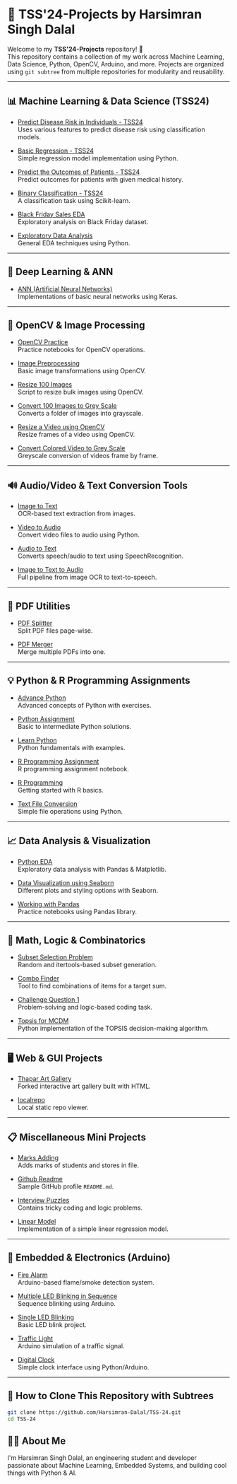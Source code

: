 # 🧠 TSS'24-Projects by Harsimran Singh Dalal

Welcome to my **TSS'24-Projects** repository! 🚀  
This repository contains a collection of my work across Machine Learning, Data Science, Python, OpenCV, Arduino, and more. Projects are organized using `git subtree` from multiple repositories for modularity and reusability.

---

## 📊 Machine Learning & Data Science (TSS24)

- [Predict Disease Risk in Individuals - TSS24](https://github.com/Harsimran-Dalal/Predict-Disease-risk-in-individuals-TSS24)  
  Uses various features to predict disease risk using classification models.

- [Basic Regression - TSS24](https://github.com/Harsimran-Dalal/TSS-24/tree/main/Basic-Regression-TSS24)  
  Simple regression model implementation using Python.

- [Predict the Outcomes of Patients - TSS24](https://github.com/Harsimran-Dalal/TSS-24/tree/main/Predict-the-outcomes-of-patients-with-the-disease-TSS24)  
  Predict outcomes for patients with given medical history.

- [Binary Classification - TSS24](https://github.com/Harsimran-Dalal/TSS-24/tree/main/Binary_Classification-TSS24)  
  A classification task using Scikit-learn.

- [Black Friday Sales EDA](https://github.com/Harsimran-Dalal/TSS-24/tree/main/Black-Friday-Sales-EDA)  
  Exploratory analysis on Black Friday dataset.

- [Exploratory Data Analysis](https://github.com/Harsimran-Dalal/TSS-24/tree/main/Exploratory-Data-Analysis)  
  General EDA techniques using Python.

---

## 🧠 Deep Learning & ANN

- [ANN (Artificial Neural Networks)](https://github.com/Harsimran-Dalal/TSS-24/tree/main/ANN)  
  Implementations of basic neural networks using Keras.

---

## 🎥 OpenCV & Image Processing

- [OpenCV Practice](https://github.com/Harsimran-Dalal/OpenCV_Practice)  
  Practice notebooks for OpenCV operations.

- [Image Preprocessing](https://github.com/Harsimran-Dalal/TSS-24/tree/main/Image-Preprocessing)  
  Basic image transformations using OpenCV.

- [Resize 100 Images](https://github.com/Harsimran-Dalal/Resize-the-100-Images)  
  Script to resize bulk images using OpenCV.

- [Convert 100 Images to Grey Scale](https://github.com/Harsimran-Dalal/TSS-24/tree/main/Convert-100-images-to-Grey-Scale)  
  Converts a folder of images into grayscale.

- [Resize a Video using OpenCV](https://github.com/Harsimran-Dalal/Resize-a-video-using-OpenCV)  
  Resize frames of a video using OpenCV.

- [Convert Colored Video to Grey Scale](https://github.com/Harsimran-Dalal/TSS-24/tree/main/Convert-Colored-Video-to-Grey-Scale)  
  Greyscale conversion of videos frame by frame.

---

## 🔊 Audio/Video & Text Conversion Tools

- [Image to Text](https://github.com/Harsimran-Dalal/TSS-24/tree/main/Image-To-Text)  
  OCR-based text extraction from images.

- [Video to Audio](https://github.com/Harsimran-Dalal/Video-To-Audio)  
  Convert video files to audio using Python.

- [Audio to Text](https://github.com/Harsimran-Dalal/TSS-24/tree/main/Audio-to-Text)  
  Converts speech/audio to text using SpeechRecognition.

- [Image to Text to Audio](https://github.com/Harsimran-Dalal/Image-to-text-to-audio)  
  Full pipeline from image OCR to text-to-speech.

---

## 📄 PDF Utilities

- [PDF Splitter](https://github.com/Harsimran-Dalal/PDF-Splitter)  
  Split PDF files page-wise.

- [PDF Merger](https://github.com/Harsimran-Dalal/PDF-Merger)  
  Merge multiple PDFs into one.

---

## 💡 Python & R Programming Assignments

- [Advance Python](https://github.com/Harsimran-Dalal/TSS-24/tree/main/Advance-Python)  
  Advanced concepts of Python with exercises.

- [Python Assignment](https://github.com/Harsimran-Dalal/Python-Assignment)  
  Basic to intermediate Python solutions.

- [Learn Python](https://github.com/Harsimran-Dalal/Learn-Python)  
  Python fundamentals with examples.

- [R Programming Assignment](https://github.com/Harsimran-Dalal/R-Programming-Assignment)  
  R programming assignment notebook.

- [R Programming](https://github.com/Harsimran-Dalal/R-Programming)  
  Getting started with R basics.

- [Text File Conversion](https://github.com/Harsimran-Dalal/Text-File-Conversion)  
  Simple file operations using Python.

---

## 📈 Data Analysis & Visualization

- [Python EDA](https://github.com/Harsimran-Dalal/PythonEDA)  
  Exploratory data analysis with Pandas & Matplotlib.

- [Data Visualization using Seaborn](https://github.com/Harsimran-Dalal/TSS-24/tree/main/Data-Visualization-using-seaborn)  
  Different plots and styling options with Seaborn.

- [Working with Pandas](https://github.com/Harsimran-Dalal/Working-with-Pandas)  
  Practice notebooks using Pandas library.

---

## 🔢 Math, Logic & Combinatorics

- [Subset Selection Problem](https://github.com/Harsimran-Dalal/Subset-Selection-Problem)  
  Random and itertools-based subset generation.

- [Combo Finder](https://github.com/Harsimran-Dalal/TSS-24/tree/main/ComboFinder)  
  Tool to find combinations of items for a target sum.

- [Challenge Question 1](https://github.com/Harsimran-Dalal/TSS-24/tree/main/Challenge-Question-1)  
  Problem-solving and logic-based coding task.

- [Topsis for MCDM](https://github.com/Harsimran-Dalal/Topsis-for-Multi-criteria-Decision-making-MCDM)  
  Python implementation of the TOPSIS decision-making algorithm.

---

## 🖥️ Web & GUI Projects

- [Thapar Art Gallery](https://github.com/Harsimran-Dalal/Thapar-Art-Gallery)  
  Forked interactive art gallery built with HTML.

- [localrepo](https://github.com/Harsimran-Dalal/localrepo)  
  Local static repo viewer.

---

## 📋 Miscellaneous Mini Projects

- [Marks Adding](https://github.com/Harsimran-Dalal/Marks-Adding)  
  Adds marks of students and stores in file.

- [Github Readme](https://github.com/Harsimran-Dalal/TSS-24/tree/main/Github-Readme)  
  Sample GitHub profile `README.md`.

- [Interview Puzzles](https://github.com/Harsimran-Dalal/Interview-Puzzles)  
  Contains tricky coding and logic problems.

- [Linear Model](https://github.com/Harsimran-Dalal/Linear-Model)  
  Implementation of a simple linear regression model.

---

## 🔌 Embedded & Electronics (Arduino)

- [Fire Alarm](https://github.com/Harsimran-Dalal/TSS-24/tree/main/Fire-Alarm)  
  Arduino-based flame/smoke detection system.

- [Multiple LED Blinking in Sequence](https://github.com/Harsimran-Dalal/Multiple-LED-Blinking-in-Sequence)  
  Sequence blinking using Arduino.

- [Single LED Blinking](https://github.com/Harsimran-Dalal/Single-LED-Blinking)  
  Basic LED blink project.

- [Traffic Light](https://github.com/Harsimran-Dalal/Traffic-Light)  
  Arduino simulation of a traffic signal.

- [Digital Clock](https://github.com/Harsimran-Dalal/TSS-24/tree/main/Digital-Clock)  
  Simple clock interface using Python/Arduino.

---

## 📌 How to Clone This Repository with Subtrees

```bash
git clone https://github.com/Harsimran-Dalal/TSS-24.git
cd TSS-24
```

## 🙋‍♂️ About Me
I'm Harsimran Singh Dalal, an engineering student and developer passionate about Machine Learning, Embedded Systems, and building cool things with Python & AI.
